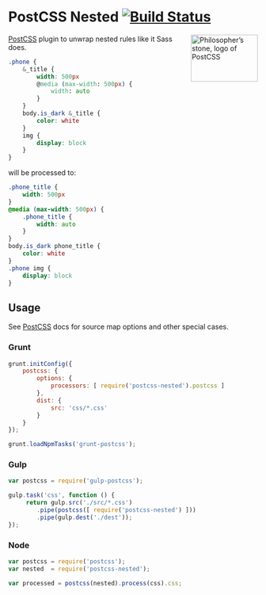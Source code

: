 # PostCSS Nested [![Build Status](https://travis-ci.org/postcss/postcss-nested.png)](https://travis-ci.org/postcss/postcss-nested)

<img align="right" width="135" height="95" src="http://postcss.github.io/postcss/logo-leftp.png" title="Philosopher’s stone, logo of PostCSS">

[PostCSS](https://github.com/postcss/postcss) plugin to unwrap nested rules
like it Sass does.

```css
.phone {
    &_title {
        width: 500px
        @media (max-width: 500px) {
            width: auto
        }
    }
    body.is_dark &_title {
        color: white
    }
    img {
        display: block
    }
}
```

will be processed to:

```css
.phone_title {
    width: 500px
}
@media (max-width: 500px) {
    .phone_title {
        width: auto
    }
}
body.is_dark phone_title {
    color: white
}
.phone img {
    display: block
}
```

## Usage

See [PostCSS](https://github.com/postcss/postcss) docs for source map options
and other special cases.

### Grunt

```js
grunt.initConfig({
    postcss: {
        options: {
            processors: [ require('postcss-nested').postcss ]
        },
        dist: {
            src: 'css/*.css'
        }
    }
});

grunt.loadNpmTasks('grunt-postcss');
```

### Gulp

```js
var postcss = require('gulp-postcss');

gulp.task('css', function () {
     return gulp.src('./src/*.css')
        .pipe(postcss([ require('postcss-nested') ]))
        .pipe(gulp.dest('./dest'));
});
```

### Node

```js
var postcss = require('postcss');
var nested  = require('postcss-nested');

var processed = postcss(nested).process(css).css;
```
